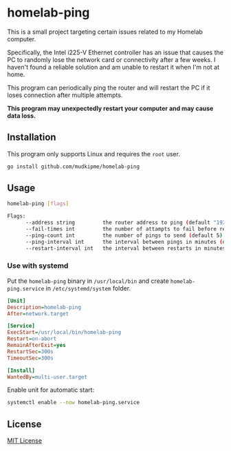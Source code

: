 homelab-ping
============

This is a small project targeting certain issues related to my Homelab computer.

Specifically, the Intel i225-V Ethernet controller has an issue that causes the PC to randomly lose the network card or connectivity after a few weeks. I haven't found a reliable solution and am unable to restart it when I'm not at home.

This program can periodically ping the router and will restart the PC if it loses connection after multiple attempts.

**This program may unexpectedly restart your computer and may cause data loss.**

## Installation

This program only supports Linux and requires the `root` user.

```bash
go install github.com/mudkipme/homelab-ping
```

## Usage

```bash
homelab-ping [flags]

Flags:
      --address string         the router address to ping (default "192.168.1.1")
      --fail-times int         the number of attampts to fail before restarting (default 5)
      --ping-count int         the number of pings to send (default 5)
      --ping-interval int      the interval between pings in minutes (default 1)
      --restart-interval int   the interval between restarts in minutes (default 60)
```

### Use with systemd

Put the `homelab-ping` binary in `/usr/local/bin` and create `homelab-ping.service` in `/etc/systemd/system` folder.

```ini
[Unit]
Description=homelab-ping
After=network.target

[Service]
ExecStart=/usr/local/bin/homelab-ping
Restart=on-abort
RemainAfterExit=yes
RestartSec=300s
TimeoutSec=300s

[Install]
WantedBy=multi-user.target
```

Enable unit for automatic start:

```bash
systemctl enable --now homelab-ping.service
```

## License

[MIT License](LICENSE)